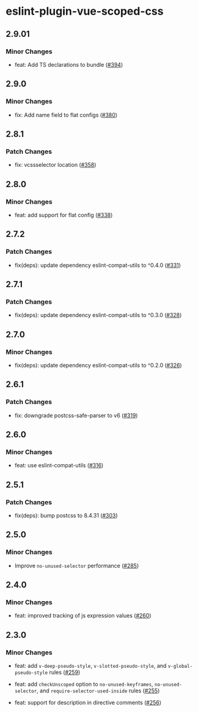 # eslint-plugin-vue-scoped-css

## 2.9.01

### Minor Changes

- feat: Add TS declarations to bundle ([#394](https://github.com/future-architect/eslint-plugin-vue-scoped-css/pull/394))

## 2.9.0

### Minor Changes

- fix: Add name field to flat configs ([#380](https://github.com/future-architect/eslint-plugin-vue-scoped-css/pull/380))

## 2.8.1

### Patch Changes

- fix: vcssselector location ([#358](https://github.com/future-architect/eslint-plugin-vue-scoped-css/pull/358))

## 2.8.0

### Minor Changes

- feat: add support for flat config ([#338](https://github.com/future-architect/eslint-plugin-vue-scoped-css/pull/338))

## 2.7.2

### Patch Changes

- fix(deps): update dependency eslint-compat-utils to ^0.4.0 ([#331](https://github.com/future-architect/eslint-plugin-vue-scoped-css/pull/331))

## 2.7.1

### Patch Changes

- fix(deps): update dependency eslint-compat-utils to ^0.3.0 ([#328](https://github.com/future-architect/eslint-plugin-vue-scoped-css/pull/328))

## 2.7.0

### Minor Changes

- fix(deps): update dependency eslint-compat-utils to ^0.2.0 ([#326](https://github.com/future-architect/eslint-plugin-vue-scoped-css/pull/326))

## 2.6.1

### Patch Changes

- fix: downgrade postcss-safe-parser to v6 ([#319](https://github.com/future-architect/eslint-plugin-vue-scoped-css/pull/319))

## 2.6.0

### Minor Changes

- feat: use eslint-compat-utils ([#316](https://github.com/future-architect/eslint-plugin-vue-scoped-css/pull/316))

## 2.5.1

### Patch Changes

- fix(deps): bump postcss to 8.4.31 ([#303](https://github.com/future-architect/eslint-plugin-vue-scoped-css/pull/303))

## 2.5.0

### Minor Changes

- Improve `no-unused-selector` performance ([#285](https://github.com/future-architect/eslint-plugin-vue-scoped-css/pull/285))

## 2.4.0

### Minor Changes

- feat: improved tracking of js expression values ([#260](https://github.com/future-architect/eslint-plugin-vue-scoped-css/pull/260))

## 2.3.0

### Minor Changes

- feat: add `v-deep-pseudo-style`, `v-slotted-pseudo-style`, and `v-global-pseudo-style` rules ([#259](https://github.com/future-architect/eslint-plugin-vue-scoped-css/pull/259))

- feat: add `checkUnscoped` option to `no-unused-keyframes`, `no-unused-selector`, and `require-selector-used-inside` rules ([#255](https://github.com/future-architect/eslint-plugin-vue-scoped-css/pull/255))

- feat: support for description in directive comments ([#256](https://github.com/future-architect/eslint-plugin-vue-scoped-css/pull/256))
